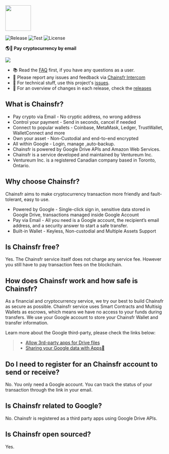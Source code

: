 <img align="center" src="https://github.com/ventureum/Chainsfr/blob/master/src/images/logo_chainsfr_120@2x.png?raw=true" height="80px" />

![Release](https://github.com/ventureum/Chainsfr/workflows/Release/badge.svg)
![Test](https://github.com/ventureum/Chainsfr/workflows/Test/badge.svg?branch=master)
![License](https://img.shields.io/github/license/ventureum/Chainsfr.svg)

**🌎🚀 Pay cryptocurrency by email**

<img src="https://i.imgur.com/5doex9l.png" />

- 📚 Read the [FAQ](https://help.chainsfr.com) first, if you have any questions as a user.
- 📝 Please report any issues and feedback via [Chainsfr Intercom](https://app.chainsfr.com/)
- 🔧 For technical stuff, use this project's [issues](http://github.com/ventureum/Chainsfr/issues).
- 🚢 For an overview of changes in each release, check the [releases](https://github.com/ventureum/Chainsfr/releases)

## What is Chainsfr?

* Pay crypto via Email - No cryptic address, no wrong address
* Control your payment - Send in seconds, cancel if needed
* Connect to popular wallets - Coinbase, MetaMask, Ledger, TrustWallet, WalletConnect and more
* Own your asset - Non-Custodial and end-to-end encrypted
* All within Google - Login, manage ,auto-backup.
* Chainsfr is powered by Google Drive APIs and Amazon Web Services.
* Chainsfr is a service developed and maintained by Ventureum Inc.
* Ventureum Inc. is a registered Canadian company based in Toronto, Ontario.

## Why choose Chainsfr?

Chainsfr aims to make cryptocurrency transaction more friendly and fault-tolerant, easy to use.

* Powered by Google - Single-click sign in, sensitive data stored in Google Drive, transactions managed inside Google Account
* Pay via Email - All you need is a Google account, the recipient’s email address, and a security answer to start a safe transfer.
* Built-in Wallet - Keyless, Non-custodial and Multiple Assets Support

## Is Chainsfr free?

Yes. The Chainsfr service itself does not charge any service fee. However you still have to pay transaction fees on the blockchain.

## How does Chainsfr work and how safe is Chainsfr?

As a financial and cryptocurrency service, we try our best to build Chainsfr as secure as possible. Chainsfr service uses Smart Contracts and Multisig Wallets as escrows, which means we have no access to your funds during transfers. We use your Google account to store your Chainsfr Wallet and transfer information.

Learn more about the Google third-party, please check the links below:

> * [Allow 3rd-party apps for Drive files](https://support.google.com/a/answer/6105699?hl=en)
> * [Sharing your Google data with Apps](https://www.youtube.com/watch?time_continue=4&v=W1a1lQHVtJo)

## Do I need to register for an Chainsfr account to send or receive?

No. You only need a Google account. You can track the status of your transaction through the link in your email.

## Is Chainsfr related to Google?

No. Chainsfr is registered as a third party apps using Google Drive APIs.

## Is Chainsfr open sourced?

Yes.
